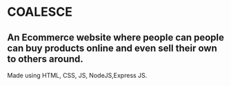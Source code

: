 # COALESCE

## An Ecommerce website where people can people can buy products online and even sell their own to others around.

Made using HTML, CSS, JS, NodeJS,Express JS.


